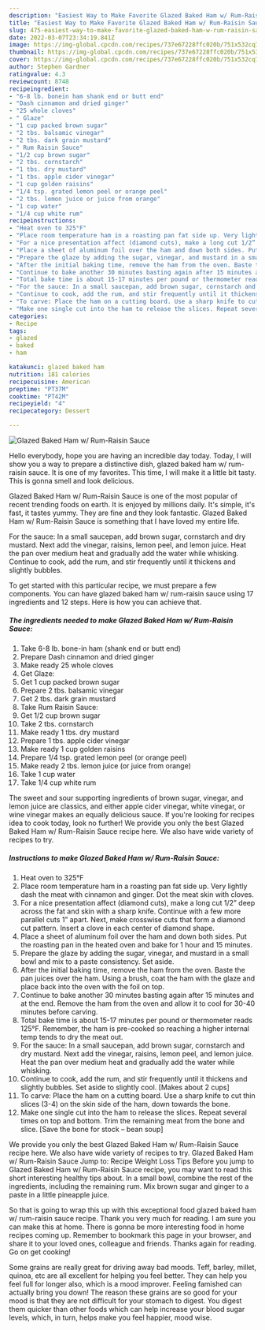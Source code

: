 ```yaml
---
description: "Easiest Way to Make Favorite Glazed Baked Ham w/ Rum-Raisin Sauce"
title: "Easiest Way to Make Favorite Glazed Baked Ham w/ Rum-Raisin Sauce"
slug: 475-easiest-way-to-make-favorite-glazed-baked-ham-w-rum-raisin-sauce
date: 2022-03-07T23:34:19.841Z
image: https://img-global.cpcdn.com/recipes/737e67228ffc020b/751x532cq70/glazed-baked-ham-w-rum-raisin-sauce-recipe-main-photo.jpg
thumbnail: https://img-global.cpcdn.com/recipes/737e67228ffc020b/751x532cq70/glazed-baked-ham-w-rum-raisin-sauce-recipe-main-photo.jpg
cover: https://img-global.cpcdn.com/recipes/737e67228ffc020b/751x532cq70/glazed-baked-ham-w-rum-raisin-sauce-recipe-main-photo.jpg
author: Stephen Gardner
ratingvalue: 4.3
reviewcount: 8748
recipeingredient:
- "6-8 lb. bonein ham shank end or butt end"
- "Dash cinnamon and dried ginger"
- "25 whole cloves"
- " Glaze"
- "1 cup packed brown sugar"
- "2 tbs. balsamic vinegar"
- "2 tbs. dark grain mustard"
- " Rum Raisin Sauce"
- "1/2 cup brown sugar"
- "2 tbs. cornstarch"
- "1 tbs. dry mustard"
- "1 tbs. apple cider vinegar"
- "1 cup golden raisins"
- "1/4 tsp. grated lemon peel or orange peel"
- "2 tbs. lemon juice or juice from orange"
- "1 cup water"
- "1/4 cup white rum"
recipeinstructions:
- "Heat oven to 325°F"
- "Place room temperature ham in a roasting pan fat side up. Very lightly dash the meat with cinnamon and ginger. Dot the meat skin with cloves."
- "For a nice presentation affect (diamond cuts), make a long cut 1/2” deep across the fat and skin with a sharp knife. Continue with a few more parallel cuts 1” apart. Next, make crosswise cuts that form a diamond cut pattern. Insert a clove in each center of diamond shape."
- "Place a sheet of aluminum foil over the ham and down both sides. Put the roasting pan in the heated oven and bake for 1 hour and 15 minutes."
- "Prepare the glaze by adding the sugar, vinegar, and mustard in a small bowl and mix to a paste consistency. Set aside."
- "After the initial baking time, remove the ham from the oven. Baste the pan juices over the ham. Using a brush, coat the ham with the glaze and place back into the oven with the foil on top."
- "Continue to bake another 30 minutes basting again after 15 minutes and at the end. Remove the ham from the oven and allow it to cool for 30-40 minutes before carving."
- "Total bake time is about 15-17 minutes per pound or thermometer reads 125°F. Remember, the ham is pre-cooked so reaching a higher internal temp tends to dry the meat out."
- "For the sauce: In a small saucepan, add brown sugar, cornstarch and dry mustard. Next add the vinegar, raisins, lemon peel, and lemon juice. Heat the pan over medium heat and gradually add the water while whisking."
- "Continue to cook, add the rum, and stir frequently until it thickens and slightly bubbles. Set aside to slightly cool. [Makes about 2 cups]"
- "To carve: Place the ham on a cutting board. Use a sharp knife to cut thin slices (3-4) on the skin side of the ham, down towards the bone."
- "Make one single cut into the ham to release the slices. Repeat several times on top and bottom. Trim the remaining meat from the bone and slice. [Save the bone for stock – bean soup]"
categories:
- Recipe
tags:
- glazed
- baked
- ham

katakunci: glazed baked ham 
nutrition: 181 calories
recipecuisine: American
preptime: "PT37M"
cooktime: "PT42M"
recipeyield: "4"
recipecategory: Dessert

---
```



![Glazed Baked Ham w/ Rum-Raisin Sauce](https://img-global.cpcdn.com/recipes/737e67228ffc020b/751x532cq70/glazed-baked-ham-w-rum-raisin-sauce-recipe-main-photo.jpg)

Hello everybody, hope you are having an incredible day today. Today, I will show you a way to prepare a distinctive dish, glazed baked ham w/ rum-raisin sauce. It is one of my favorites. This time, I will make it a little bit tasty. This is gonna smell and look delicious.

Glazed Baked Ham w/ Rum-Raisin Sauce is one of the most popular of recent trending foods on earth. It is enjoyed by millions daily. It's simple, it's fast, it tastes yummy. They are fine and they look fantastic. Glazed Baked Ham w/ Rum-Raisin Sauce is something that I have loved my entire life.

For the sauce: In a small saucepan, add brown sugar, cornstarch and dry mustard. Next add the vinegar, raisins, lemon peel, and lemon juice. Heat the pan over medium heat and gradually add the water while whisking. Continue to cook, add the rum, and stir frequently until it thickens and slightly bubbles.


To get started with this particular recipe, we must prepare a few components. You can have glazed baked ham w/ rum-raisin sauce using 17 ingredients and 12 steps. Here is how you can achieve that.

<!--inarticleads1-->

##### The ingredients needed to make Glazed Baked Ham w/ Rum-Raisin Sauce:

1. Take 6-8 lb. bone-in ham (shank end or butt end)
1. Prepare Dash cinnamon and dried ginger
1. Make ready 25 whole cloves
1. Get  Glaze:
1. Get 1 cup packed brown sugar
1. Prepare 2 tbs. balsamic vinegar
1. Get 2 tbs. dark grain mustard
1. Take  Rum Raisin Sauce:
1. Get 1/2 cup brown sugar
1. Take 2 tbs. cornstarch
1. Make ready 1 tbs. dry mustard
1. Prepare 1 tbs. apple cider vinegar
1. Make ready 1 cup golden raisins
1. Prepare 1/4 tsp. grated lemon peel (or orange peel)
1. Make ready 2 tbs. lemon juice (or juice from orange)
1. Take 1 cup water
1. Take 1/4 cup white rum


The sweet and sour supporting ingredients of brown sugar, vinegar, and lemon juice are classics, and either apple cider vinegar, white vinegar, or wine vinegar makes an equally delicious sauce. If you&#39;re looking for recipes idea to cook today, look no further! We provide you only the best Glazed Baked Ham w/ Rum-Raisin Sauce recipe here. We also have wide variety of recipes to try. 

<!--inarticleads2-->

##### Instructions to make Glazed Baked Ham w/ Rum-Raisin Sauce:

1. Heat oven to 325°F
1. Place room temperature ham in a roasting pan fat side up. Very lightly dash the meat with cinnamon and ginger. Dot the meat skin with cloves.
1. For a nice presentation affect (diamond cuts), make a long cut 1/2” deep across the fat and skin with a sharp knife. Continue with a few more parallel cuts 1” apart. Next, make crosswise cuts that form a diamond cut pattern. Insert a clove in each center of diamond shape.
1. Place a sheet of aluminum foil over the ham and down both sides. Put the roasting pan in the heated oven and bake for 1 hour and 15 minutes.
1. Prepare the glaze by adding the sugar, vinegar, and mustard in a small bowl and mix to a paste consistency. Set aside.
1. After the initial baking time, remove the ham from the oven. Baste the pan juices over the ham. Using a brush, coat the ham with the glaze and place back into the oven with the foil on top.
1. Continue to bake another 30 minutes basting again after 15 minutes and at the end. Remove the ham from the oven and allow it to cool for 30-40 minutes before carving.
1. Total bake time is about 15-17 minutes per pound or thermometer reads 125°F. Remember, the ham is pre-cooked so reaching a higher internal temp tends to dry the meat out.
1. For the sauce: In a small saucepan, add brown sugar, cornstarch and dry mustard. Next add the vinegar, raisins, lemon peel, and lemon juice. Heat the pan over medium heat and gradually add the water while whisking.
1. Continue to cook, add the rum, and stir frequently until it thickens and slightly bubbles. Set aside to slightly cool. [Makes about 2 cups]
1. To carve: Place the ham on a cutting board. Use a sharp knife to cut thin slices (3-4) on the skin side of the ham, down towards the bone.
1. Make one single cut into the ham to release the slices. Repeat several times on top and bottom. Trim the remaining meat from the bone and slice. [Save the bone for stock – bean soup]


We provide you only the best Glazed Baked Ham w/ Rum-Raisin Sauce recipe here. We also have wide variety of recipes to try. Glazed Baked Ham w/ Rum-Raisin Sauce Jump to: Recipe Weight Loss Tips Before you jump to Glazed Baked Ham w/ Rum-Raisin Sauce recipe, you may want to read this short interesting healthy tips about. In a small bowl, combine the rest of the ingredients, including the remaining rum. Mix brown sugar and ginger to a paste in a little pineapple juice. 

So that is going to wrap this up with this exceptional food glazed baked ham w/ rum-raisin sauce recipe. Thank you very much for reading. I am sure you can make this at home. There is gonna be more interesting food in home recipes coming up. Remember to bookmark this page in your browser, and share it to your loved ones, colleague and friends. Thanks again for reading. Go on get cooking!

Some grains are really great for driving away bad moods. Teff, barley, millet, quinoa, etc are all excellent for helping you feel better. They can help you feel full for longer also, which is a mood improver. Feeling famished can actually bring you down! The reason these grains are so good for your mood is that they are not difficult for your stomach to digest. You digest them quicker than other foods which can help increase your blood sugar levels, which, in turn, helps make you feel happier, mood wise.
